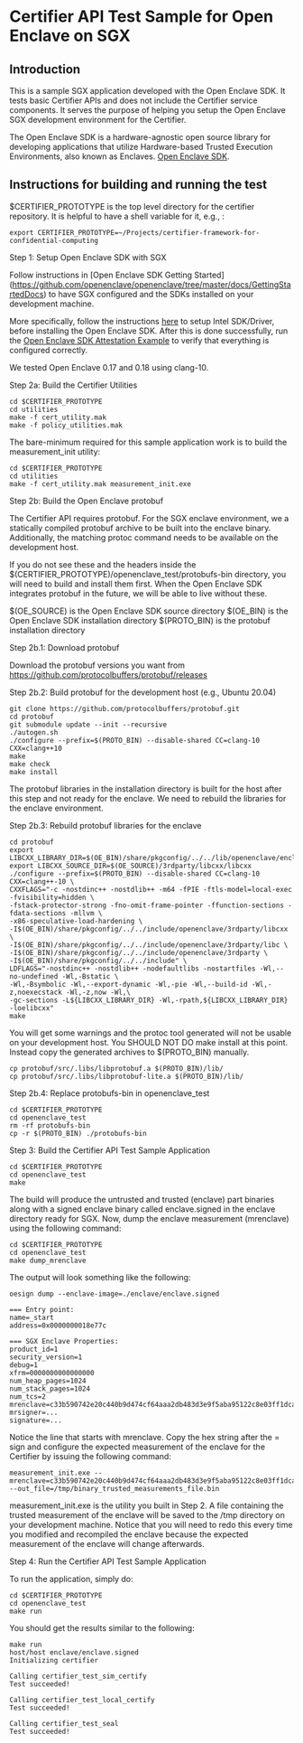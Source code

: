 # Certifier API Test Sample for Open Enclave on SGX

## Introduction

This is a sample SGX application developed with the Open Enclave SDK. It tests
basic Certifier APIs and does not include the Certifier service components. It
serves the purpose of helping you setup the Open Enclave SGX development
environment for the Certifier.

The Open Enclave SDK is a hardware-agnostic open source library for developing
applications that utilize Hardware-based Trusted Execution Environments, also
known as Enclaves. [Open Enclave
SDK](https://github.com/openenclave/openenclave).

## Instructions for building and running the test

$CERTIFIER_PROTOTYPE is the top level directory for the certifier repository.
It is helpful to have a shell variable for it, e.g., :

```shell
export CERTIFIER_PROTOTYPE=~/Projects/certifier-framework-for-confidential-computing
```

Step 1: Setup Open Enclave SDK with SGX

Follow instructions in [Open Enclave SDK Getting Started]
(https://github.com/openenclave/openenclave/tree/master/docs/GettingStartedDocs)
to have SGX configured and the SDKs installed on your development machine.

More specifically, follow the instructions
[here](https://github.com/openenclave/openenclave/blob/master/docs/GettingStartedDocs/install_oe_sdk-Ubuntu_20.04.md)
to setup Intel SDK/Driver, before installing the Open Enclave SDK. After this
is done successfully, run the [Open Enclave SDK Attestation
Example](https://github.com/openenclave/openenclave/blob/master/samples/attestation/README.md)
to verify that everything is configured correctly.

We tested Open Enclave 0.17 and 0.18 using clang-10.

Step 2a: Build the Certifier Utilities

    cd $CERTIFIER_PROTOTYPE
    cd utilities
    make -f cert_utility.mak
    make -f policy_utilities.mak

The bare-minimum required for this sample application work is to build the
measurement_init utility:

    cd $CERTIFIER_PROTOTYPE
    cd utilities
    make -f cert_utility.mak measurement_init.exe

Step 2b: Build the Open Enclave protobuf

The Certifier API requires protobuf. For the SGX enclave environment, we a
statically compiled protobuf archive to be built into the enclave binary.
Additionally, the matching protoc command needs to be available on the
development host.

If you do not see these and the headers inside the
$(CERTIFIER_PROTOTYPE)/openenclave_test/protobufs-bin directory, you will need
to build and install them first. When the Open Enclave SDK integrates protobuf
in the future, we will be able to live without these.

$(OE_SOURCE) is the Open Enclave SDK source directory
$(OE_BIN) is the Open Enclave SDK installation directory
$(PROTO_BIN) is the protobuf installation directory

Step 2b.1: Download protobuf

Download the protobuf versions you want from
https://github.com/protocolbuffers/protobuf/releases

Step 2b.2: Build protobuf for the development host (e.g., Ubuntu 20.04)

    git clone https://github.com/protocolbuffers/protobuf.git
    cd protobuf
    git submodule update --init --recursive
    ./autogen.sh
    ./configure --prefix=$(PROTO_BIN) --disable-shared CC=clang-10 CXX=clang++10
    make
    make check
    make install

The protobuf libraries in the installation directory is built for the host
after this step and not ready for the enclave. We need to rebuild the libraries
for the enclave environment.

Step 2b.3: Rebuild protobuf libraries for the enclave

    cd protobuf
    export LIBCXX_LIBRARY_DIR=$(OE_BIN)/share/pkgconfig/../../lib/openenclave/enclave
    export LIBCXX_SOURCE_DIR=$(OE_SOURCE)/3rdparty/libcxx/libcxx
    ./configure --prefix=$(PROTO_BIN) --disable-shared CC=clang-10 CXX=clang++-10 \
    CXXFLAGS="-c -nostdinc++ -nostdlib++ -m64 -fPIE -ftls-model=local-exec -fvisibility=hidden \
    -fstack-protector-strong -fno-omit-frame-pointer -ffunction-sections -fdata-sections -mllvm \
    -x86-speculative-load-hardening \
    -I$(OE_BIN)/share/pkgconfig/../../include/openenclave/3rdparty/libcxx \
    -I$(OE_BIN)/share/pkgconfig/../../include/openenclave/3rdparty/libc \
    -I$(OE_BIN)/share/pkgconfig/../../include/openenclave/3rdparty \
    -I$(OE_BIN)/share/pkgconfig/../../include" \
    LDFLAGS="-nostdinc++ -nostdlib++ -nodefaultlibs -nostartfiles -Wl,--no-undefined -Wl,-Bstatic \
    -Wl,-Bsymbolic -Wl,--export-dynamic -Wl,-pie -Wl,--build-id -Wl,-z,noexecstack -Wl,-z,now -Wl,\
    -gc-sections -L${LIBCXX_LIBRARY_DIR} -Wl,-rpath,${LIBCXX_LIBRARY_DIR} -loelibcxx"
    make

You will get some warnings and the protoc tool generated will not be usable on
your development host. You SHOULD NOT DO make install at this point. Instead
copy the generated archives to $(PROTO_BIN) manually.

    cp protobuf/src/.libs/libprotobuf.a $(PROTO_BIN)/lib/
    cp protobuf/src/.libs/libprotobuf-lite.a $(PROTO_BIN)/lib/

Step 2b.4: Replace protobufs-bin in openenclave_test

    cd $CERTIFIER_PROTOTYPE
    cd openenclave_test
    rm -rf protobufs-bin
    cp -r $(PROTO_BIN) ./protobufs-bin

Step 3: Build the Certifier API Test Sample Application

    cd $CERTIFIER_PROTOTYPE
    cd openenclave_test
    make

The build will produce the untrusted and trusted (enclave) part binaries along
with a signed enclave binary called enclave.signed in the enclave directory
ready for SGX. Now, dump the enclave measurement (mrenclave) using the
following command:

    cd $CERTIFIER_PROTOTYPE
    cd openenclave_test
    make dump_mrenclave

The output will look something like the following:

    oesign dump --enclave-image=./enclave/enclave.signed

    === Entry point:
    name=_start
    address=0x0000000018e77c

    === SGX Enclave Properties:
    product_id=1
    security_version=1
    debug=1
    xfrm=0000000000000000
    num_heap_pages=1024
    num_stack_pages=1024
    num_tcs=2
    mrenclave=c33b590742e20c440b9d474cf64aaa2db483d3e9f5aba95122c8e03ff1dca5f1
    mrsigner=...
    signature=...

Notice the line that starts with mrenclave. Copy the hex string after the =
sign and configure the expected measurement of the enclave for the Certifier by
issuing the following command:

    measurement_init.exe --mrenclave=c33b590742e20c440b9d474cf64aaa2db483d3e9f5aba95122c8e03ff1dca5f1 --out_file=/tmp/binary_trusted_measurements_file.bin

measurement_init.exe is the utility you built in Step 2. A file containing the
trusted measurement of the enclave will be saved to the /tmp directory on your
development machine. Notice that you will need to redo this every time you
modified and recompiled the enclave because the expected measurement of the
enclave will change afterwards.

Step 4: Run the Certifier API Test Sample Application

To run the application, simply do:

    cd $CERTIFIER_PROTOTYPE
    cd openenclave_test
    make run

You should get the results similar to the following:

    make run
    host/host enclave/enclave.signed
    Initializing certifier

    Calling certifier_test_sim_certify
    Test succeeded!

    Calling certifier_test_local_certify
    Test succeeded!

    Calling certifier_test_seal
    Test succeeded!
